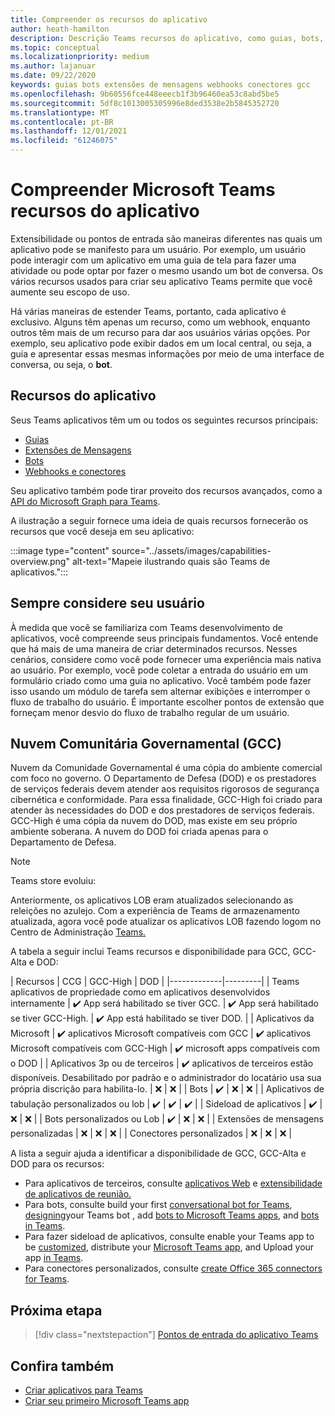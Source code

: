 ```yaml
---
title: Compreender os recursos do aplicativo
author: heath-hamilton
description: Descrição Teams recursos do aplicativo, como guias, bots, extensões de mensagens e webhooks e conectores.
ms.topic: conceptual
ms.localizationpriority: medium
ms.author: lajanuar
ms.date: 09/22/2020
keywords: guias bots extensões de mensagens webhooks conectores gcc
ms.openlocfilehash: 9b60556fce448eeecb1f3b96460ea53c8abd5be5
ms.sourcegitcommit: 5df8c1013005305996e8ded3538e2b5845352720
ms.translationtype: MT
ms.contentlocale: pt-BR
ms.lasthandoff: 12/01/2021
ms.locfileid: "61246075"
---
```

# <a name="understand-microsoft-teams-app-capabilities"></a>Compreender Microsoft Teams recursos do aplicativo

Extensibilidade ou pontos de entrada são maneiras diferentes nas quais um aplicativo pode se manifesto para um usuário. Por exemplo, um usuário pode interagir com um aplicativo em uma guia de tela para fazer uma atividade ou pode optar por fazer o mesmo usando um bot de conversa. Os vários recursos usados para criar seu aplicativo Teams permite que você aumente seu escopo de uso.

Há várias maneiras de estender Teams, portanto, cada aplicativo é exclusivo. Alguns têm apenas um recurso, como um webhook, enquanto outros têm mais de um recurso para dar aos usuários várias opções. Por exemplo, seu aplicativo pode exibir dados em  um local central, ou seja, a guia e apresentar essas mesmas informações por meio de uma interface de conversa, ou seja, o **bot**.

## <a name="app-capabilities"></a>Recursos do aplicativo

Seus Teams aplicativos têm um ou todos os seguintes recursos principais:

* [Guias](../tabs/what-are-tabs.md)
* [Extensões de Mensagens](../messaging-extensions/what-are-messaging-extensions.md)
* [Bots](../bots/what-are-bots.md)
* [Webhooks e conectores](../webhooks-and-connectors/what-are-webhooks-and-connectors.md)

Seu aplicativo também pode tirar proveito dos recursos avançados, como a [API do Microsoft Graph para Teams](/graph/teams-concept-overview).

A ilustração a seguir fornece uma ideia de quais recursos fornecerão os recursos que você deseja em seu aplicativo:

:::image type="content" source="../assets/images/capabilities-overview.png" alt-text="Mapeie ilustrando quais são Teams de aplicativos.":::

## <a name="always-consider-your-user"></a>Sempre considere seu usuário

À medida que você se familiariza com Teams desenvolvimento de aplicativos, você compreende seus principais fundamentos. Você entende que há mais de uma maneira de criar determinados recursos. Nesses cenários, considere como você pode fornecer uma experiência mais nativa ao usuário.
Por exemplo, você pode coletar a entrada do usuário em um formulário criado como uma guia no aplicativo. Você também pode fazer isso usando um módulo de tarefa sem alternar exibições e interromper o fluxo de trabalho do usuário. É importante escolher pontos de extensão que forneçam menor desvio do fluxo de trabalho regular de um usuário.

## <a name="government-community-cloud-gcc"></a>Nuvem Comunitária Governamental (GCC)

Nuvem da Comunidade Governamental é uma cópia do ambiente comercial com foco no governo. O Departamento de Defesa (DOD) e os prestadores de serviços federais devem atender aos requisitos rigorosos de segurança cibernética e conformidade. Para essa finalidade, GCC-High foi criado para atender às necessidades do DOD e dos prestadores de serviços federais. GCC-High é uma cópia da nuvem do DOD, mas existe em seu próprio ambiente soberana. A nuvem do DOD foi criada apenas para o Departamento de Defesa.

> [!NOTE]
> Teams store evoluiu:
> 
> Anteriormente, os aplicativos LOB eram atualizados selecionando as releições no azulejo. Com a experiência de Teams de armazenamento atualizada, agora você pode atualizar os aplicativos LOB fazendo logom no Centro de Administração [Teams.](https://admin.teams.microsoft.com)

A tabela a seguir inclui Teams recursos e disponibilidade para GCC, GCC-Alta e DOD:

| Recursos   | CCG | GCC-High | DOD |
|-------------|---------|
| Teams aplicativos de propriedade como em aplicativos desenvolvidos internamente | ✔️ App será habilitado se tiver GCC. | ✔️ App será habilitado se tiver GCC-High. | ✔️ App está habilitado se tiver DOD. |
| Aplicativos da Microsoft | ✔️ aplicativos Microsoft compatíveis com GCC | ✔️ aplicativos Microsoft compatíveis com GCC-High | ✔️ microsoft apps compatíveis com o DOD |
| Aplicativos 3p ou de terceiros | ✔️ aplicativos de terceiros estão disponíveis. Desabilitado por padrão e o administrador do locatário usa sua própria discrição para habilita-lo. | ❌ | ❌ |
| Bots | ✔️ | ❌ | ❌ |
| Aplicativos de tabulação personalizados ou lob |  ✔️ | ✔️ | ✔️ |
| Sideload de aplicativos | ✔️ | ❌ | ❌ |
| Bots personalizados ou Lob | ✔️ | ❌ | ❌ |
| Extensões de mensagens personalizadas | ❌ | ❌ | ❌ |
| Conectores personalizados | ❌ | ❌ | ❌ |

A lista a seguir ajuda a identificar a disponibilidade de GCC, GCC-Alta e DOD para os recursos:

* Para aplicativos de terceiros, consulte [aplicativos Web](../samples/integrating-web-apps.md) e [extensibilidade de aplicativos de reunião.](../apps-in-teams-meetings/meeting-app-extensibility.md)
* Para bots, consulte build your first [conversational bot for Teams](../get-started/first-app-bot.md), [designing](../bots/design/bots.md)your Teams bot , add [bots to Microsoft Teams apps](../resources/bot-v3/bots-overview.md), and [bots in Teams](../bots/what-are-bots.md).
* Para fazer sideload de aplicativos, consulte enable your Teams app to be [customized](../concepts/design/enable-app-customization.md), distribute your [Microsoft Teams app](../concepts/deploy-and-publish/apps-publish-overview.md), and Upload your app [in Teams](../concepts/deploy-and-publish/apps-upload.md).
* Para conectores personalizados, consulte [create Office 365 connectors for Teams](../webhooks-and-connectors/how-to/connectors-creating.md).

## <a name="next-step"></a>Próxima etapa

> [!div class="nextstepaction"]
> [Pontos de entrada do aplicativo Teams](../concepts/extensibility-points.md)

## <a name="see-also"></a>Confira também

* [Criar aplicativos para Teams](../overview.md)
* [Criar seu primeiro Microsoft Teams app](../build-your-first-app/build-first-app-overview.md)